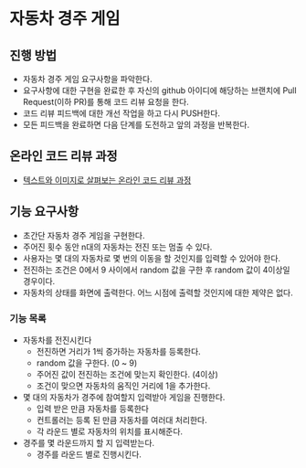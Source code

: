# 자동차 경주 게임
## 진행 방법
* 자동차 경주 게임 요구사항을 파악한다.
* 요구사항에 대한 구현을 완료한 후 자신의 github 아이디에 해당하는 브랜치에 Pull Request(이하 PR)를 통해 코드 리뷰 요청을 한다.
* 코드 리뷰 피드백에 대한 개선 작업을 하고 다시 PUSH한다.
* 모든 피드백을 완료하면 다음 단계를 도전하고 앞의 과정을 반복한다.

## 온라인 코드 리뷰 과정
* [텍스트와 이미지로 살펴보는 온라인 코드 리뷰 과정](https://github.com/next-step/nextstep-docs/tree/master/codereview)

## 기능 요구사항
- 초간단 자동차 경주 게임을 구현한다.
- 주어진 횟수 동안 n대의 자동차는 전진 또는 멈출 수 있다.
- 사용자는 몇 대의 자동차로 몇 번의 이동을 할 것인지를 입력할 수 있어야 한다.
- 전진하는 조건은 0에서 9 사이에서 random 값을 구한 후 random 값이 4이상일 경우이다.
- 자동차의 상태를 화면에 출력한다. 어느 시점에 출력할 것인지에 대한 제약은 없다.

### 기능 목록
- 자동차를 전진시킨다
    - 전진하면 거리가 1씩 증가하는 자동차를 등록한다.
    - random 값을 구한다. (0 ~ 9)
    - 주어진 값이 전진하는 조건에 맞는지 확인한다. (4이상)
    - 조건이 맞으면 자동차의 움직인 거리에 1을 추가한다.
- 몇 대의 자동차가 경주에 참여할지 입력받아 게임을 진행한다.
    - 입력 받은 만큼 자동차를 등록한다
    - 컨트롤러는 등록 된 만큼 자동차를 여러대 처리한다.
    - 각 라운드 별로 자동차의 위치를 표시해준다.
- 경주를 몇 라운드까지 할 지 입력받는다.
    - 경주를 라운드 별로 진행시킨다.